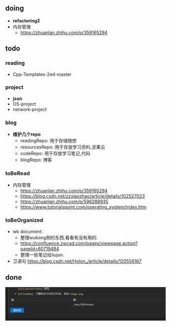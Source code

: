## doing
  * **refactoring2** 
  * 内存管理
    * https://zhuanlan.zhihu.com/p/359165294

##  todo

### reading

  * Cpp-Templates-2ed-master

### project
  * **json**
  * OS-project
  * network-project


### blog
* **维护几个repo**
  * readingRepo: 用于存储随想
  * resourcesRepo: 用于存放学习资料,坚果云
  * codeRepo: 用于存放学习笔记,代码
  * blogRepo: 博客

### toBeRead
* 内存管理
  * https://zhuanlan.zhihu.com/p/359165294
  * https://blog.csdn.net/zzxiaozhao/article/details/102527023
  * https://zhuanlan.zhihu.com/p/596288935
  * https://www.tutorialspoint.com/operating_system/index.htm

### toBeOrganized
* wk document:
  * 整理wukong侧的东西,看看有没有用的. 
  * https://confluence.zwcad.com/pages/viewpage.action?pageId=60719484
  * 整理一些笔记给liujun.
* 卫语句
    https://blog.csdn.net/Holon_/article/details/120556167

## done

![Alt text](_imgs/image.png)